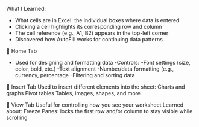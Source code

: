 What I Learned:
- What cells are in Excel: the individual boxes where data is entered
- Clicking a cell highlights its corresponding row and column
- The cell reference (e.g., A1, B2) appears in the top-left corner
- Discovered how AutoFill works for continuing data patterns


🔹 Home Tab
   - Used for designing and formatting data
    -Controls:
      -Font settings (size, color, bold, etc.)
      -Text alignment
      -Number/data formatting (e.g., currency, percentage
      -Filtering and sorting data

🔹 Insert Tab
    Used to insert different elements into the sheet:
    Charts and graphs
    Pivot tables
    Tables, images, shapes, and more

🔹 View Tab
   Useful for controlling how you see your worksheet
   Learned about:
   Freeze Panes: locks the first row and/or column to stay visible while scrolling
